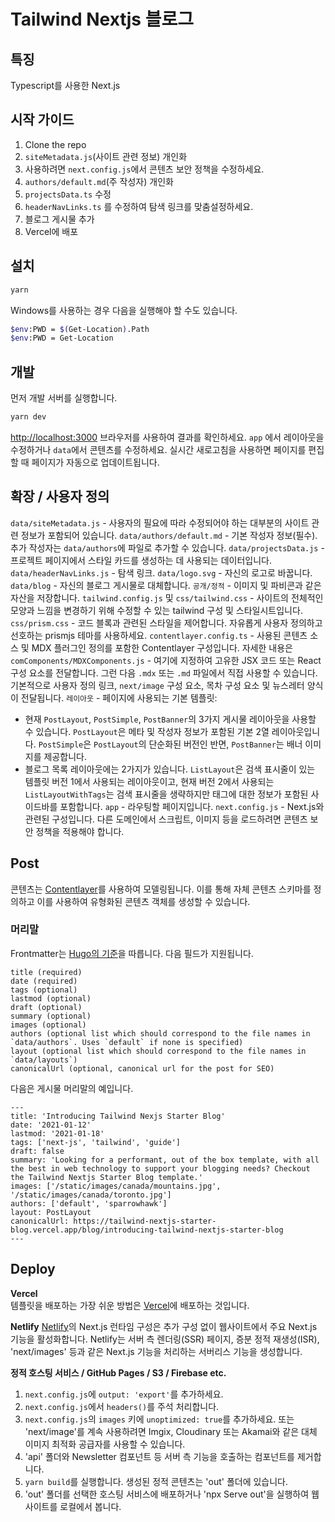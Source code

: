 # Tailwind Nextjs 블로그

## 특징

Typescript를 사용한 Next.js

## 시작 가이드

1. Clone the repo
2. `siteMetadata.js`(사이트 관련 정보) 개인화
3. 사용하려면 `next.config.js`에서 콘텐츠 보안 정책을 수정하세요.
4. `authors/default.md`(주 작성자) 개인화
5. `projectsData.ts` 수정
6. `headerNavLinks.ts` 를 수정하여 탐색 링크를 맞춤설정하세요.
7. 블로그 게시물 추가
8. Vercel에 배포

## 설치

```bash
yarn
```

Windows를 사용하는 경우 다음을 실행해야 할 수도 있습니다.
```bash
$env:PWD = $(Get-Location).Path
$env:PWD = Get-Location
```

## 개발

먼저 개발 서버를 실행합니다.

```bash
yarn dev
```

[http://localhost:3000](http://localhost:3000) 브라우저를 사용하여 결과를 확인하세요.
`app` 에서 레이아웃을 수정하거나 `data`에서 콘텐츠를 수정하세요. 
실시간 새로고침을 사용하면 페이지를 편집할 때 페이지가 자동으로 업데이트됩니다.

## 확장 / 사용자 정의

`data/siteMetadata.js` - 사용자의 필요에 따라 수정되어야 하는 대부분의 사이트 관련 정보가 포함되어 있습니다.
`data/authors/default.md` - 기본 작성자 정보(필수). 추가 작성자는 `data/authors`에 파일로 추가할 수 있습니다.
`data/projectsData.js` - 프로젝트 페이지에서 스타일 카드를 생성하는 데 사용되는 데이터입니다.
`data/headerNavLinks.js` - 탐색 링크.
`data/logo.svg` - 자신의 로고로 바꿉니다.
`data/blog` - 자신의 블로그 게시물로 대체합니다.
`공개/정적` - 이미지 및 파비콘과 같은 자산을 저장합니다.
`tailwind.config.js` 및 `css/tailwind.css` - 사이트의 전체적인 모양과 느낌을 변경하기 위해 수정할 수 있는 tailwind 구성 및 스타일시트입니다.
`css/prism.css` - 코드 블록과 관련된 스타일을 제어합니다. 자유롭게 사용자 정의하고 선호하는 prismjs 테마를 사용하세요.
`contentlayer.config.ts` - 사용된 콘텐츠 소스 및 MDX 플러그인 정의를 포함한 Contentlayer 구성입니다. 자세한 내용은
`comComponents/MDXComponents.js` - 여기에 지정하여 고유한 JSX 코드 또는 React 구성 요소를 전달합니다. 그런 다음 `.mdx` 또는 `.md` 파일에서 직접 사용할 수 있습니다. 기본적으로 사용자 정의 링크, `next/image` 구성 요소, 목차 구성 요소 및 뉴스레터 양식이 전달됩니다.
`레이아웃` - 페이지에 사용되는 기본 템플릿:
- 현재 `PostLayout`, `PostSimple`, `PostBanner`의 3가지 게시물 레이아웃을 사용할 수 있습니다. `PostLayout`은 메타 및 작성자 정보가 포함된 기본 2열 레이아웃입니다. `PostSimple`은 `PostLayout`의 단순화된 버전인 반면, `PostBanner`는 배너 이미지를 제공합니다.
- 블로그 목록 레이아웃에는 2가지가 있습니다. `ListLayout`은 검색 표시줄이 있는 템플릿 버전 1에서 사용되는 레이아웃이고, 현재 버전 2에서 사용되는 `ListLayoutWithTags`는 검색 표시줄을 생략하지만 태그에 대한 정보가 포함된 사이드바를 포함합니다.
  `app` - 라우팅할 페이지입니다.
  `next.config.js` - Next.js와 관련된 구성입니다. 다른 도메인에서 스크립트, 이미지 등을 로드하려면 콘텐츠 보안 정책을 적용해야 합니다.

## Post

콘텐츠는 [Contentlayer](https://www.contentlayer.dev/)를 사용하여 모델링됩니다. 이를 통해 자체 콘텐츠 스키마를 정의하고 이를 사용하여 유형화된 콘텐츠 객체를 생성할 수 있습니다.

### 머리말

Frontmatter는 [Hugo의 기준](https://gohugo.io/content-management/front-matter/)을 따릅니다.
다음 필드가 지원됩니다.

```
title (required)
date (required)
tags (optional)
lastmod (optional)
draft (optional)
summary (optional)
images (optional)
authors (optional list which should correspond to the file names in `data/authors`. Uses `default` if none is specified)
layout (optional list which should correspond to the file names in `data/layouts`)
canonicalUrl (optional, canonical url for the post for SEO)
```

다음은 게시물 머리말의 예입니다.

```
---
title: 'Introducing Tailwind Nexjs Starter Blog'
date: '2021-01-12'
lastmod: '2021-01-18'
tags: ['next-js', 'tailwind', 'guide']
draft: false
summary: 'Looking for a performant, out of the box template, with all the best in web technology to support your blogging needs? Checkout the Tailwind Nextjs Starter Blog template.'
images: ['/static/images/canada/mountains.jpg', '/static/images/canada/toronto.jpg']
authors: ['default', 'sparrowhawk']
layout: PostLayout
canonicalUrl: https://tailwind-nextjs-starter-blog.vercel.app/blog/introducing-tailwind-nextjs-starter-blog
---
```

## Deploy

**Vercel**  
템플릿을 배포하는 가장 쉬운 방법은 [Vercel](https://vercel.com)에 배포하는 것입니다. 


**Netlify**
[Netlify](https://www.netlify.com/)의 Next.js 런타임 구성은 추가 구성 없이 웹사이트에서 주요 Next.js 기능을 활성화합니다. 
Netlify는 서버 측 렌더링(SSR) 페이지, 증분 정적 재생성(ISR), 'next/images' 등과 같은 Next.js 기능을 처리하는 서버리스 기능을 생성합니다.


**정적 호스팅 서비스 / GitHub Pages / S3 / Firebase etc.**

1. `next.config.js`에 `output: 'export'`를 추가하세요.
2. `next.config.js`에서 `headers()`를 주석 처리합니다.
3. `next.config.js`의 `images` 키에 `unoptimized: true`를 추가하세요.
   또는 'next/image'를 계속 사용하려면 Imgix, Cloudinary 또는 Akamai와 같은 대체 이미지 최적화 공급자를 사용할 수 있습니다.
4. 'api' 폴더와 Newsletter 컴포넌트 등 서버 측 기능을 호출하는 컴포넌트를 제거합니다.
5. `yarn build`를 실행합니다. 생성된 정적 콘텐츠는 'out' 폴더에 있습니다.
6. 'out' 폴더를 선택한 호스팅 서비스에 배포하거나 'npx Serve out'을 실행하여 웹 사이트를 로컬에서 봅니다.
